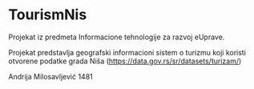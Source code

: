 # TourismNis
Projekat iz predmeta Informacione tehnologije za razvoj eUprave.

Projekat predstavlja geografski informacioni sistem o turizmu koji koristi otvorene podatke grada Niša (https://data.gov.rs/sr/datasets/turizam/)

Andrija Milosavljević 1481


